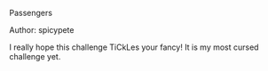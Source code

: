 Passengers

Author: spicypete

I really hope this challenge TiCkLes your fancy! It is my most cursed challenge yet.
